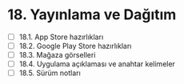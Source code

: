 # 18. Yayınlama ve Dağıtım

- [ ] 18.1. App Store hazırlıkları
- [ ] 18.2. Google Play Store hazırlıkları
- [ ] 18.3. Mağaza görselleri
- [ ] 18.4. Uygulama açıklaması ve anahtar kelimeler
- [ ] 18.5. Sürüm notları 